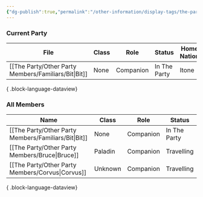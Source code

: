 ```yaml
---
{"dg-publish":true,"permalink":"/other-information/display-tags/the-party/","hideInGraph":true,"updated":"2025-03-01T21:15:59.299+00:00"}
---
```


### Current Party
| File                                                    | Class | Role      | Status       | Home Nation | Home Town  |
| ------------------------------------------------------- | ----- | --------- | ------------ | ----------- | ---------- |
| [[The Party/Other Party Members/Familiars/Bit\|Bit]] | None  | Companion | In The Party | Itone       | Uti's Cave |

{ .block-language-dataview}

### All Members
| Name                                                    | Class   | Role      | Status       |
| ------------------------------------------------------- | ------- | --------- | ------------ |
| [[The Party/Other Party Members/Familiars/Bit\|Bit]] | None    | Companion | In The Party |
| [[The Party/Other Party Members/Bruce\|Bruce]]       | Paladin | Companion | Travelling   |
| [[The Party/Other Party Members/Corvus\|Corvus]]     | Unknown | Companion | Travelling   |

{ .block-language-dataview}
